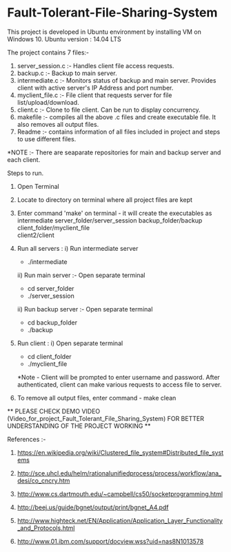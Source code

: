 # Fault-Tolerant-File-Sharing-System
This project is developed in Ubuntu environment by installing VM on Windows 10.
Ubuntu version : 14.04 LTS

The project contains 7 files:-
1.  server_session.c :- Handles client file access requests. 
2.  backup.c :- Backup to main server.
3.  intermediate.c :- Monitors status of backup and main server. Provides client with active server's IP Address and port number.
4.  myclient_file.c :- File client that requests server for file list/upload/download.
5.  client.c :- Clone to file client. Can be run to display concurrency.
5.  makefile :- compiles all the above .c files and create executable file. It also removes all output files.
7.  Readme   :- contains information of all files included in project and steps to use different files.

*NOTE :- There are seaparate repositories for main and backup server and each client.

Steps to run.

1) Open Terminal

2) Locate to directory on terminal where all project files are kept

3) Enter command 'make' on terminal - it will create the executables as
   intermediate
   server_folder/server_session
   backup_folder/backup
   client_folder/myclient_file  
   client2/client
 
4) Run all servers : 
	i) Run intermediate server
	- ./intermediate

	ii) Run main server :- Open separate terminal
	- cd server_folder 
	- ./server_session

	ii) Run backup server :- Open separate terminal
	- cd backup_folder 
	- ./backup

4) Run client : 
	i) Open separate terminal
	- cd client_folder 
	- ./myclient_file

	*Note - Client will be prompted to enter username and password. After authenticated, client can make various requests to access file to server.

7) To remove all output files, enter command 
			- make clean


** PLEASE CHECK DEMO VIDEO (Video_for_project_Fault_Tolerant_File_Sharing_System) FOR BETTER UNDERSTANDING OF THE PROJECT WORKING **

References :- 

1. https://en.wikipedia.org/wiki/Clustered_file_system#Distributed_file_systems 

2. http://sce.uhcl.edu/helm/rationalunifiedprocess/process/workflow/ana_desi/co_cncry.htm

3. http://www.cs.dartmouth.edu/~campbell/cs50/socketprogramming.html 

4. http://beej.us/guide/bgnet/output/print/bgnet_A4.pdf 

5. http://www.highteck.net/EN/Application/Application_Layer_Functionality_and_Protocols.html 

6. http://www.01.ibm.com/support/docview.wss?uid=nas8N1013578
